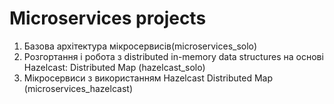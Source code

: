 # Microservices projects

1. Базова архітектура мікросервисів(microservices_solo)
2. Розгортання і робота з distributed in-memory data structures на основі Hazelcast:
Distributed Map (hazelcast_solo)
3. Мікросервиси з використанням Hazelcast Distributed Map (microservices_hazelcast)
